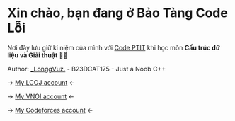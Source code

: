 # Xin chào, bạn đang ở Bảo Tàng Code Lỗi 

Nơi đây lưu giữ kỉ niệm của mình với [Code PTIT](code.ptit.edu.vn) khi học môn **Cấu trúc dữ liệu và Giải thuật** 🧑‍💻

Author: [_LonggVuz.](https://facebook.com/longgvuz/) - B23DCAT175 - Just a Noob C++

-> [My LCOJ account](https://luyencode.net/user/vudinhlong) <-

-> [My VNOI account](https://oj.vnoi.info/user/vudinhlong) <-

-> [My Codeforces account](https://codeforces.com/profile/vudinhlongg) <-

